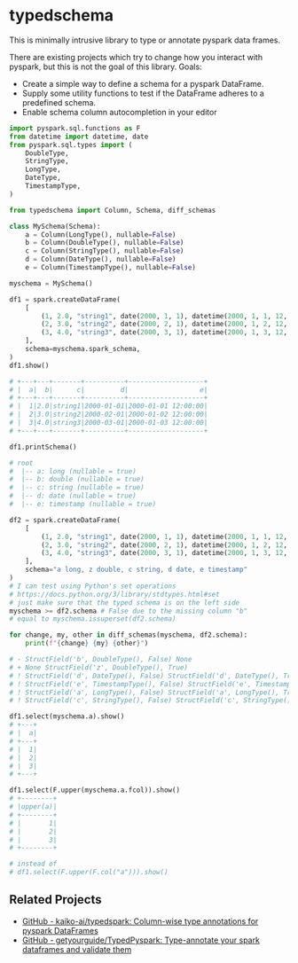# typedschema

This is minimally intrusive library to type or annotate pyspark data frames.

There are existing projects which try to change how you interact with pyspark, but this
is not the goal of this library. Goals:

* Create a simple way to define a schema for a pyspark DataFrame.
* Supply some utility functions to test if the DataFrame adheres to a predefined schema.
* Enable schema column autocompletion in your editor

```python
import pyspark.sql.functions as F
from datetime import datetime, date
from pyspark.sql.types import (
    DoubleType,
    StringType,
    LongType,
    DateType,
    TimestampType,
)

from typedschema import Column, Schema, diff_schemas

class MySchema(Schema):
    a = Column(LongType(), nullable=False)
    b = Column(DoubleType(), nullable=False)
    c = Column(StringType(), nullable=False)
    d = Column(DateType(), nullable=False)
    e = Column(TimestampType(), nullable=False)

myschema = MySchema()

df1 = spark.createDataFrame(
    [
        (1, 2.0, "string1", date(2000, 1, 1), datetime(2000, 1, 1, 12, 0)),
        (2, 3.0, "string2", date(2000, 2, 1), datetime(2000, 1, 2, 12, 0)),
        (3, 4.0, "string3", date(2000, 3, 1), datetime(2000, 1, 3, 12, 0)),
    ],
    schema=myschema.spark_schema,
)
df1.show()

# +---+---+-------+----------+-------------------+
# |  a|  b|      c|         d|                  e|
# +---+---+-------+----------+-------------------+
# |  1|2.0|string1|2000-01-01|2000-01-01 12:00:00|
# |  2|3.0|string2|2000-02-01|2000-01-02 12:00:00|
# |  3|4.0|string3|2000-03-01|2000-01-03 12:00:00|
# +---+---+-------+----------+-------------------+

df1.printSchema()

# root
#  |-- a: long (nullable = true)
#  |-- b: double (nullable = true)
#  |-- c: string (nullable = true)
#  |-- d: date (nullable = true)
#  |-- e: timestamp (nullable = true)

df2 = spark.createDataFrame(
    [
        (1, 2.0, "string1", date(2000, 1, 1), datetime(2000, 1, 1, 12, 0)),
        (2, 3.0, "string2", date(2000, 2, 1), datetime(2000, 1, 2, 12, 0)),
        (3, 4.0, "string3", date(2000, 3, 1), datetime(2000, 1, 3, 12, 0)),
    ],
    schema="a long, z double, c string, d date, e timestamp"
)
# I can test using Python's set operations
# https://docs.python.org/3/library/stdtypes.html#set
# just make sure that the typed schema is on the left side
myschema >= df2.schema # False due to the missing column "b"
# equal to myschema.issuperset(df2.schema)

for change, my, other in diff_schemas(myschema, df2.schema):
    print(f"{change} {my} {other}")

# - StructField('b', DoubleType(), False) None
# + None StructField('z', DoubleType(), True)
# ! StructField('d', DateType(), False) StructField('d', DateType(), True)
# ! StructField('e', TimestampType(), False) StructField('e', TimestampType(), True)
# ! StructField('a', LongType(), False) StructField('a', LongType(), True)
# ! StructField('c', StringType(), False) StructField('c', StringType(), True)

df1.select(myschema.a).show()
# +---+
# |  a|
# +---+
# |  1|
# |  2|
# |  3|
# +---+

df1.select(F.upper(myschema.a.fcol)).show()
# +--------+
# |upper(a)|
# +--------+
# |       1|
# |       2|
# |       3|
# +--------+

# instead of
# df1.select(F.upper(F.col("a"))).show()
```

## Related Projects

* [GitHub - kaiko-ai/typedspark: Column-wise type annotations for pyspark DataFrames](https://github.com/kaiko-ai/typedspark)
* [GitHub - getyourguide/TypedPyspark: Type-annotate your spark dataframes and validate them](https://github.com/getyourguide/TypedPyspark)
